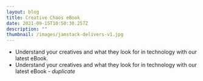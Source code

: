 ```yaml
---
layout: blog
title: Creative Chaos eBook
date: 2021-09-15T10:50:30.257Z
description: ""
thumbnail: /images/jamstack-delivers-v1.jpg
---
```

* Understand your creatives and what they look for in technology with our latest eBook.
* Understand your creatives and what they look for in technology with our latest eBook -  *duplicate*